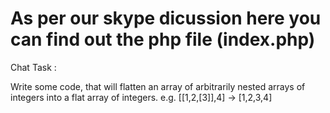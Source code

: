 #  As per our skype dicussion here you can find out the php file (index.php)


Chat Task : 

Write some code, that will flatten an array of arbitrarily nested arrays of integers into a flat array of integers. e.g. [[1,2,[3]],4] -> [1,2,3,4]
